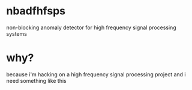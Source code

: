 # nbadfhfsps
non-blocking anomaly detector for high frequency signal processing systems

# why?
because i'm hacking on a high frequency signal processing project and i need something like this
